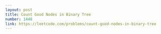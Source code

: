 ```yaml
---
layout: post
title: Count Good Nodes in Binary Tree
number: 1448
link: https://leetcode.com/problems/count-good-nodes-in-binary-tree
---
```

